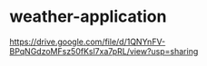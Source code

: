 # weather-application
https://drive.google.com/file/d/1QNYnFV-BPqNGdzoMFsz50fKsl7xa7pRL/view?usp=sharing
